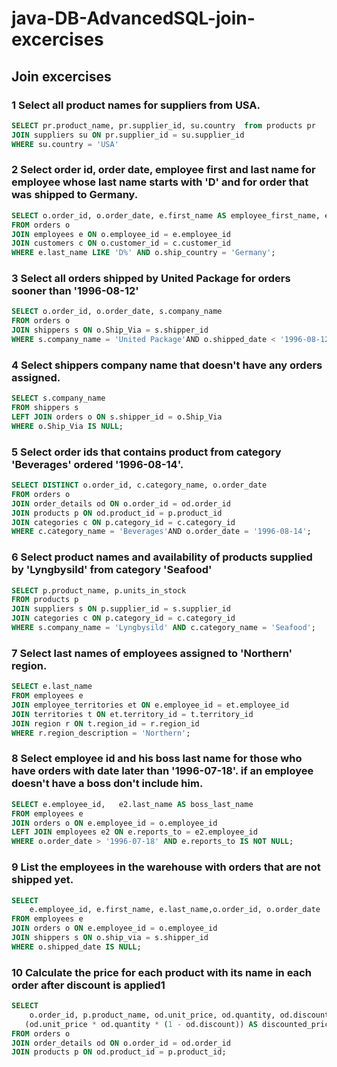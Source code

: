 # java-DB-AdvancedSQL-join-excercises

## Join excercises




### 1 Select all product names for suppliers from USA.
```sql
SELECT pr.product_name, pr.supplier_id, su.country  from products pr
JOIN suppliers su ON pr.supplier_id = su.supplier_id
WHERE su.country = 'USA'
```
###  2 Select order id, order date, employee first and last name for employee whose last name starts with 'D' and for order that was shipped to Germany.
```sql
SELECT o.order_id, o.order_date, e.first_name AS employee_first_name, e.last_name AS employee_last_name, o.ship_country
FROM orders o
JOIN employees e ON o.employee_id = e.employee_id
JOIN customers c ON o.customer_id = c.customer_id
WHERE e.last_name LIKE 'D%' AND o.ship_country = 'Germany';

```
### 3 Select all orders shipped by United Package for orders sooner than '1996-08-12'
```sql
SELECT o.order_id, o.order_date, s.company_name 
FROM orders o
JOIN shippers s ON o.Ship_Via = s.shipper_id
WHERE s.company_name = 'United Package'AND o.shipped_date < '1996-08-12';

```
### 4 Select shippers company name that doesn't have any orders assigned.
```sql
SELECT s.company_name
FROM shippers s
LEFT JOIN orders o ON s.shipper_id = o.Ship_Via
WHERE o.Ship_Via IS NULL;

```
### 5 Select order ids that contains product from category 'Beverages' ordered '1996-08-14'.
```sql
SELECT DISTINCT o.order_id, c.category_name, o.order_date
FROM orders o
JOIN order_details od ON o.order_id = od.order_id
JOIN products p ON od.product_id = p.product_id
JOIN categories c ON p.category_id = c.category_id
WHERE c.category_name = 'Beverages'AND o.order_date = '1996-08-14';

```
### 6 Select product names and availability of products supplied by 'Lyngbysild' from category 'Seafood'
```sql
SELECT p.product_name, p.units_in_stock
FROM products p
JOIN suppliers s ON p.supplier_id = s.supplier_id
JOIN categories c ON p.category_id = c.category_id
WHERE s.company_name = 'Lyngbysild' AND c.category_name = 'Seafood';

```
### 7 Select last names of employees assigned to 'Northern' region.
```sql
SELECT e.last_name
FROM employees e
JOIN employee_territories et ON e.employee_id = et.employee_id
JOIN territories t ON et.territory_id = t.territory_id
JOIN region r ON t.region_id = r.region_id
WHERE r.region_description = 'Northern';

```
### 8 Select employee id and his boss last name for those who have orders with date later than '1996-07-18'. if an employee doesn't have a boss don't include him.
```sql
SELECT e.employee_id,   e2.last_name AS boss_last_name
FROM employees e
JOIN orders o ON e.employee_id = o.employee_id
LEFT JOIN employees e2 ON e.reports_to = e2.employee_id
WHERE o.order_date > '1996-07-18' AND e.reports_to IS NOT NULL;
```
### 9 List the employees in the warehouse with orders that are not shipped yet.
```sql
SELECT
    e.employee_id, e.first_name, e.last_name,o.order_id, o.order_date
FROM employees e
JOIN orders o ON e.employee_id = o.employee_id
JOIN shippers s ON o.ship_via = s.shipper_id
WHERE o.shipped_date IS NULL;
```
### 10 Calculate the price for each product with its name in each order after discount is applied1
```sql
SELECT
    o.order_id, p.product_name, od.unit_price, od.quantity, od.discount,
   (od.unit_price * od.quantity * (1 - od.discount)) AS discounted_price
FROM orders o
JOIN order_details od ON o.order_id = od.order_id
JOIN products p ON od.product_id = p.product_id;
```

